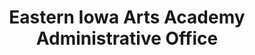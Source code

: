 ---
title: "Eastern Iowa Arts Academy Administrative Office"
url: /cedar-rapids/eastern-iowa-arts-academy-administrative-office/
shop: craft
---